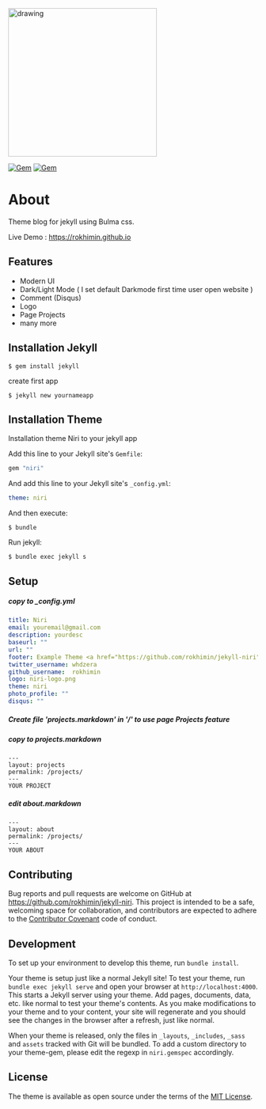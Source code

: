 <img src="https://i.ibb.co.com/sdVSmQ5x/niri-logo.png" alt="drawing" width="300"/>

[![Gem](https://img.shields.io/gem/v/niri.svg)](https://rubygems.org/gems/niri)
[![Gem](https://img.shields.io/gem/dt/niri.svg)](https://rubygems.org/gems/niri)

# About
Theme blog for jekyll using Bulma css.

Live Demo : https://rokhimin.github.io

## Features
- Modern UI
- Dark/Light Mode ( I set default Darkmode first time user open website )
- Comment (Disqus)
- Logo
- Page Projects
- many more

## Installation Jekyll

    $ gem install jekyll


create first app

    $ jekyll new yournameapp


## Installation Theme 

Installation theme Niri to your jekyll app

Add this line to your Jekyll site's `Gemfile`:

```ruby
gem "niri"
```

And add this line to your Jekyll site's `_config.yml`:

```yaml
theme: niri
```

And then execute:

    $ bundle


Run jekyll:

    $ bundle exec jekyll s

## Setup

##### copy to _config.yml

```yaml
title: Niri
email: youremail@gmail.com
description: yourdesc
baseurl: "" 
url: "" 
footer: Example Theme <a href="https://github.com/rokhimin/jekyll-niri">Niri</a> [/code] by whdzera
twitter_username: whdzera
github_username:  rokhimin
logo: niri-logo.png 
theme: niri
photo_profile: ""
disqus: ""
```

##### Create file 'projects.markdown' in '/' to use page Projects feature

##### copy to projects.markdown

```
---
layout: projects
permalink: /projects/
---
YOUR PROJECT
```

##### edit about.markdown

```
---
layout: about
permalink: /projects/
---
YOUR ABOUT
```

## Contributing

Bug reports and pull requests are welcome on GitHub at https://github.com/rokhimin/jekyll-niri. This project is intended to be a safe, welcoming space for collaboration, and contributors are expected to adhere to the [Contributor Covenant](https://www.contributor-covenant.org/) code of conduct.

## Development

To set up your environment to develop this theme, run `bundle install`.

Your theme is setup just like a normal Jekyll site! To test your theme, run `bundle exec jekyll serve` and open your browser at `http://localhost:4000`. This starts a Jekyll server using your theme. Add pages, documents, data, etc. like normal to test your theme's contents. As you make modifications to your theme and to your content, your site will regenerate and you should see the changes in the browser after a refresh, just like normal.

When your theme is released, only the files in `_layouts`, `_includes`, `_sass` and `assets` tracked with Git will be bundled.
To add a custom directory to your theme-gem, please edit the regexp in `niri.gemspec` accordingly.

## License

The theme is available as open source under the terms of the [MIT License](https://opensource.org/licenses/MIT).
